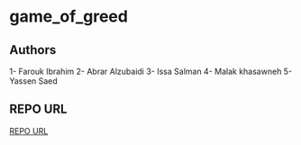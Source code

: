 # game_of_greed

## Authors 
1- Farouk Ibrahim
2- Abrar Alzubaidi
3- Issa Salman
4- Malak khasawneh
5- Yassen Saed


## REPO URL
[REPO URL](https://github.com/AbrarAlzubaidi/game_of_greed)
